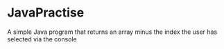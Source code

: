 JavaPractise
============

A simple Java program that returns an array minus the index the user has selected via the console 
